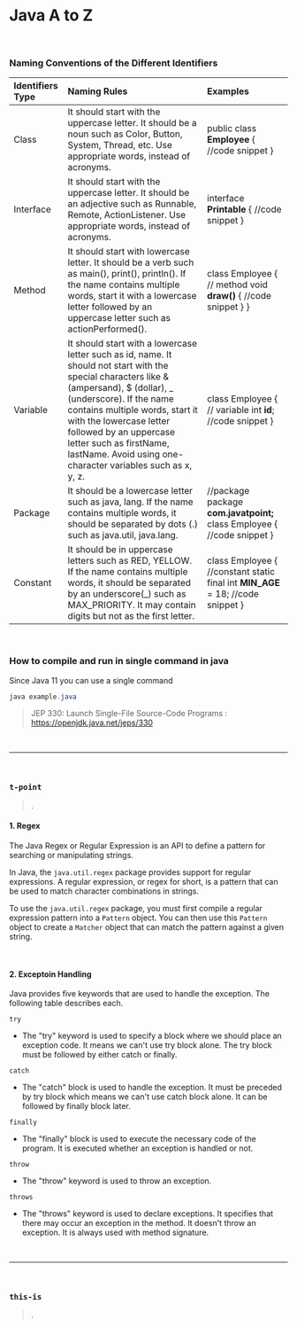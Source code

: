 # Java A to Z

<br/>

### Naming Conventions of the Different Identifiers

| Identifiers Type | Naming Rules                                                 | Examples                                                     |
| :--------------- | :----------------------------------------------------------- | :----------------------------------------------------------- |
| Class            | It should start with the uppercase letter. It should be a noun such as Color, Button, System, Thread, etc. Use appropriate words, instead of acronyms. | public class **Employee** { //code snippet }                 |
| Interface        | It should start with the uppercase letter. It should be an adjective such as Runnable, Remote, ActionListener. Use appropriate words, instead of acronyms. | interface **Printable** { //code snippet }                   |
| Method           | It should start with lowercase letter. It should be a verb such as main(), print(), println(). If the name contains multiple words, start it with a lowercase letter followed by an uppercase letter such as actionPerformed(). | class Employee { // method void **draw()** { //code snippet } } |
| Variable         | It should start with a lowercase letter such as id, name. It should not start with the special characters like & (ampersand), $ (dollar), _ (underscore). If the name contains multiple words, start it with the lowercase letter followed by an uppercase letter such as firstName, lastName. Avoid using one-character variables such as x, y, z. | class Employee { // variable int **id**; //code snippet }    |
| Package          | It should be a lowercase letter such as java, lang. If the name contains multiple words, it should be separated by dots (.) such as java.util, java.lang. | //package package **com.javatpoint;** class Employee { //code snippet } |
| Constant         | It should be in uppercase letters such as RED, YELLOW. If the name contains multiple words, it should be separated by an underscore(_) such as MAX_PRIORITY. It may contain digits but not as the first letter. | class Employee { //constant static final int **MIN_AGE** = 18; //code snippet } |

<br/>

### How to compile and run in single command in java

Since Java 11 you can use a single command

```java
java example.java
```

> JEP 330: Launch Single-File Source-Code Programs : https://openjdk.java.net/jeps/330

<br/>

---

<br/>

### `t-point`

> .

#### 1. Regex

The Java Regex or Regular Expression is an API to define a pattern for searching or manipulating strings.

In Java, the `java.util.regex` package provides support for regular expressions. A regular expression, or regex for short, is a pattern that can be used to match character combinations in strings.

To use the `java.util.regex` package, you must first compile a regular expression pattern into a `Pattern` object. You can then use this `Pattern` object to create a `Matcher` object that can match the pattern against a given string.

<br/>

#### 2. Exceptoin Handling

Java provides five keywords that are used to handle the exception. The following table describes each.

`try`

- The "try" keyword is used to specify a block where we should place an exception code. It means we can't use try block alone. The try block must be followed by either catch or finally.

`catch`

- The "catch" block is used to handle the exception. It must be preceded by try block which means we can't use catch block alone. It can be followed by finally block later.

`finally`

- The "finally" block is used to execute the necessary code of the program. It is executed whether an exception is handled or not.

`throw`

- The "throw" keyword is used to throw an exception.

`throws`

- The "throws" keyword is used to declare exceptions. It specifies that there may occur an exception in the method. It doesn't throw an exception. It is always used with method signature.

<br/>

---

<br/>

### `this-is`

>.